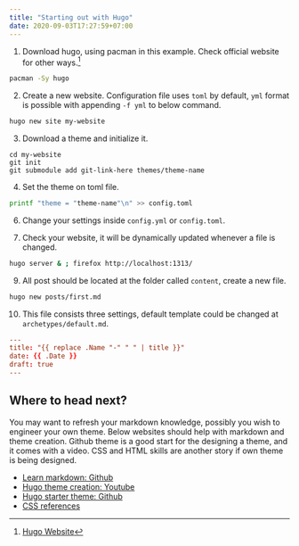 ```yaml
---
title: "Starting out with Hugo"
date: 2020-09-03T17:27:59+07:00
---
```


1. Download hugo, using pacman in this example. Check official website for
   other ways.[^1]
```sh
pacman -Sy hugo
```

2. Create a new website. Configuration file uses `toml` by default, `yml`
   format is possible with appending `-f yml` to below command.
```sh
hugo new site my-website
```

3. Download a theme and initialize it.
```shell
cd my-website
git init
git submodule add git-link-here themes/theme-name
```

4. Set the theme on toml file.
```sh
printf "theme = "theme-name"\n" >> config.toml
```

6. Change your settings inside `config.yml` or `config.toml`.

7. Check your website, it will be dynamically updated whenever a file is changed.
```sh
hugo server & ; firefox http://localhost:1313/
```

9. All post should be located at the folder called `content`, create a new file.
```sh
hugo new posts/first.md
```
10. This file consists three settings, default template could be changed at
    `archetypes/default.md`.
```toml
---
title: "{{ replace .Name "-" " " | title }}"
date: {{ .Date }}
draft: true
---
```

## Where to head next?
You may want to refresh your markdown knowledge, possibly you wish to engineer
your own theme. Below websites should help with markdown and theme creation.
Github theme is a good start for the designing a theme, and it comes with
a video. CSS and HTML skills are another story if own theme is being designed.
* [Learn markdown: Github](https://github.com/adam-p/markdown-here/wiki/Markdown-Cheatsheet)
* [Hugo theme creation: Youtube](https://youtu.be/wcMqrb3v2SM)
* [Hugo starter theme: Github](https://github.com/ericmurphyxyz/hugo-starter-theme)
* [CSS references](https://www.w3schools.com/CSSref/pr_border-bottom.asp)

[^1]: [Hugo Website](https://gohugo.io/getting-started/installing/)
